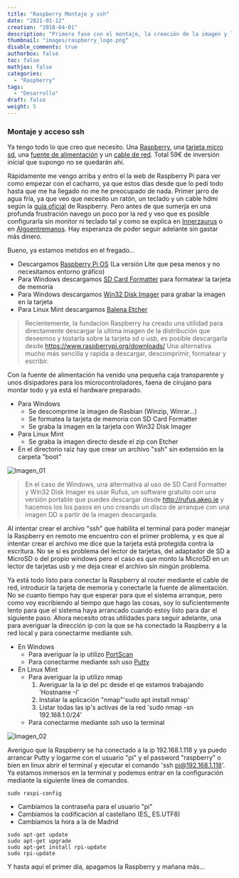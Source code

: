 ```yaml
---
title: "Raspberry Montaje y ssh"
date: "2021-01-12"
creation: "2018-04-01"
description: "Primera fase con el montaje, la creación de la imagen y la habilitación del acceso ssh"
thumbnail: "images/raspberry_logo.png"
disable_comments: true
authorbox: false
toc: false
mathjax: false
categories:
  - "Raspberry"
tags:
  - "Desarrollo"
draft: false
weight: 5
---
```

### Montaje y acceso ssh
Ya tengo todo lo que creo que necesito.  Una [Raspberry], una [tarjeta micro sd], una [fuente de alimentación] y un [cable de red].  Total 59€ de inversión inicial que supongo no se quedarán ahí.

<!--more-->

Rápidamente me vengo arriba y entro el la web de Raspberry Pi para ver como empezar con el cacharro, ya que estos días desde que lo pedí todo hasta que me ha llegado no me he preocupado de nada.  Primer jarro de agua fría, ya que veo que necesito un ratón, un teclado y un cable hdmi según la [guía oficial] de Raspberry.  Pero antes de que sumerja en una profunda frustración navego un poco por la red y veo que es posible configurarla sin monitor ni teclado tal y como se explica en [Innerzaurus] o en [Algoentremanos].  Hay esperanza de poder seguir adelante sin gastar más dinero.

Bueno, ya estamos metidos en el fregado...

* Descargamos [Raspberry Pi OS] (La versión Lite que pesa menos y no necesitamos entorno gráfico)
* Para Windows descargamos [SD Card Formatter] para formatear la tarjeta de memoria
* Para Windows descargamos [Win32 Disk Imager] para grabar la imagen en la tarjeta
* Para Linux Mint descargamos [Balena Etcher]

> Recientemente, la fundacion Raspberry ha creado una utilidad para directamente descargar la ultima imagen de la distribución que deseemos y tostarla sobre la tarjeta sd o usb, es posible descargarla desde https://www.raspberrypi.org/downloads/ Una alternativa mucho más sencilla y rapida a descargar, descomprimir, formatear y escribir.

Con la fuente de alimentación ha venido una pequeña caja transparente y unos disipadores para los microcontroladores, faena de cirujano para montar todo y ya está el hardware preparado.

* Para Windows
  * Se descomprime la imagen de Rasbian (Winzip, Winrar...)
  * Se formatea la tarjeta de memoria con SD Card Formatter
  * Se graba la imagen en la tarjeta con Win32 Disk Imager
* Para Linux Mint
  * Se graba la imagen directo desde el zip con Etcher
* En el directorio raiz hay que crear un archivo "ssh" sin extensión en la carpeta "boot"

![Imagen_01]

> En el caso de Windows, una altermativa al uso de SD Card Formatter y Win32 Disk Imager es usar Rufus, un software gratuito con una versión portable que puedes descargar desde http://rufus.akeo.ie y hacemos los los pasos en uno creando un disco de arranque con una imagen DD a partir de la imagen descargada.

Al intentar crear el archivo "ssh" que habilita el terminal para poder manejar la Raspberry en remoto me encuentro con el primer problema, y es que al intentar crear el archivo me dice que la tarjeta está protegida contra la escritura.  No se si es problema del lector de tarjetas, del adaptador de SD a MicroSD o del propio windows pero el caso es que monto la MicroSD en un lector de tarjetas usb y me deja crear el archivo sin ningún problema.

Ya está todo listo para conectar la Raspberry al router mediante el cable de red, introducir la tarjeta de memoria y conectarle la fuente de alimentación.  No se cuanto tiempo hay que esperar para que el sistema arranque, pero como voy escribiendo al tiempo que hago las cosas, soy lo suficientemente lento para que el sistema haya arrancado cuando estoy listo para dar el siguiente paso.  Ahora necesito otras utilidades para seguir adelante, una para averiguar la dirección ip con la que se ha conectado la Raspberry a la red local y para conectarme mediante ssh.

* En Windows
  * Para averiguar la ip utilizo [PortScan]
  * Para conectarme mediante ssh uso [Putty]
* En Linux Mint
  * Para averiguar la ip utilizo nmap
    1. Averiguar la la ip del pc desde el qe estamos trabajando 'Hostname -I'
    1. Instalar la aplicación "nmap"'sudo apt install nmap'
    1. Listar todas las ip's activas de la red 'sudo nmap -sn 192.168.1.0/24'
  * Para conectarme mediante ssh uso la terminal

![Imagen_02]

Averiguo que la Raspberry se ha conectado a la ip 192.168.1.118 y ya puedo arrancar Putty y logarme con el usuario "pi" y el password "raspberry" o bien en linux abrir el terminal y ejecutar el comando 'ssh pi@192.168.1.118'.  Ya estamos inmersos en la terminal y podemos entrar en la configuración mediante la siguiente línea de comandos.

`sudo raspi-config`

* Cambiamos la contraseña para el usuario "pi"
* Cambiamos la codificación al castellano (ES_ ES.UTF8)
* Cambiamos la hora a la de Madrid

```
sudo apt-get update
sudo apt-get upgrade
sudo apt-get install rpi-update
sudo rpi-update
```

Y hasta aquí el primer día, apagamos la Raspberry y mañana más...

[Algoentremanos]: http://algoentremanos.com/raspberry-pi-2-raspberry-pi-b-como-configurar-tu-nueva-raspberry-pi-sin-teclados-o-pantallas-extra
[Balena Etcher]: https://www.balena.io/?ref=etcher
[cable de red]: https://www.amazon.es/gp/product/B001U3ZRBS/ref=oh_aui_detailpage_o00_s01?ie=UTF8&psc=1
[fuente de alimentación]: https://www.amazon.es/gp/product/B01DDFFOYK/ref=oh_aui_detailpage_o00_s01?ie=UTF8&psc=1
[guía oficial]: https://www.raspberrypi.org/learning/hardware-guide
[Innerzaurus]: https://www.innerzaurus.com/diy/raspberry-pi/configurar-una-raspberry-pi-sin-monitor-ni-teclado
[PortScan]: http://www.the-sz.com/products/portscan
[Putty]: http://www.putty.org
[Raspberry]: https://www.amazon.es/gp/product/B01CD5VC92/ref=oh_aui_detailpage_o00_s01?ie=UTF8&psc=1
[Raspberry Pi OS]: https://www.raspberrypi.org/software/operating-systems/
[SD Card Formatter]: https://www.sdcard.org/downloads/formatter_4
[tarjeta micro sd]: https://www.amazon.es/gp/product/B013UDL58E/ref=oh_aui_detailpage_o00_s00?ie=UTF8&psc=1
[Win32 Disk Imager]: https://sourceforge.net/projects/win32diskimager

[Imagen_01]: /images/20180401_raspberry_montaje_ssh_01.jpg
[Imagen_02]: /images/20180401_raspberry_montaje_ssh_02.jpg
